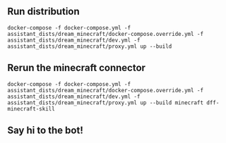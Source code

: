 ## Run distribution
```
docker-compose -f docker-compose.yml -f assistant_dists/dream_minecraft/docker-compose.override.yml -f assistant_dists/dream_minecraft/dev.yml -f assistant_dists/dream_minecraft/proxy.yml up --build
```

## Rerun the minecraft connector
```
docker-compose -f docker-compose.yml -f assistant_dists/dream_minecraft/docker-compose.override.yml -f assistant_dists/dream_minecraft/dev.yml -f assistant_dists/dream_minecraft/proxy.yml up --build minecraft dff-minecraft-skill
```

## Say hi to the bot!
